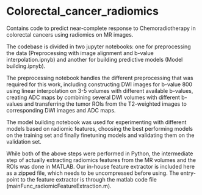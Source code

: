 # Colorectal_cancer_radiomics
Contains code to predict near-complete response to Chemoradiotherapy in colorectal cancers using radiomics on MR images.

The codebase is divided in two jupyter notebooks: one for preprocessing the data (Preprocessing with image alignment and b-value interpolation.ipnyb) and another for building predictive models (Model building.ipnyb). 

The preprocessing notebook handles the different preprocessing that was required for this work, including constructing DWI images for b-value 800 using linear interpolation on 3-5 volumes with different available b-values, creating ADC maps by combining several DWI volumes with different b-values and transferring the tumor ROIs from the T2-weighted images to corresponding DWI images and ADC maps.

The model building notebook was used for experimenting with different models based on radiomic features, choosing the best performing models on the training set and finally finetuning models and validating them on the validation set.

While both of the above steps were performed in Python, the intermediate step of actually extracting radiomics features from the MR volumes and the ROIs was done in MATLAB. Our in-house feature extractor is included here as a zipped file, which needs to be uncompressed before using. The entry-point to the feature extractor is through the matlab code file (mainFunc_radiomicFeatureExtraction.m). 
